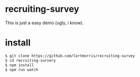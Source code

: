 # recruiting-survey

This is just a easy demo (ugly, i know).


# install
```bash
$ git clone https://github.com/lortmorris/recruiting-survey
$ cd recruiting-survery
$ npm install
$ npm run watch
```
